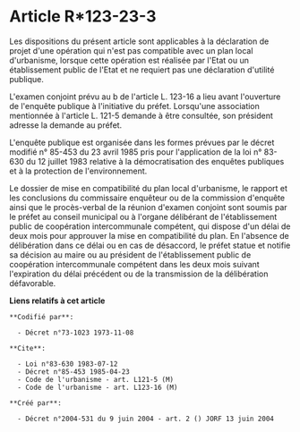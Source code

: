 # Article R*123-23-3

Les dispositions du présent article sont applicables à la déclaration de projet d'une opération qui n'est pas compatible avec
un plan local d'urbanisme, lorsque cette opération est réalisée par l'Etat ou un établissement public de l'Etat et ne
requiert pas une déclaration d'utilité publique.

L'examen conjoint prévu au b de l'article L. 123-16 a lieu avant l'ouverture de l'enquête publique à l'initiative du préfet.
Lorsqu'une association mentionnée à l'article L. 121-5 demande à être consultée, son président adresse la demande au préfet.

L'enquête publique est organisée dans les formes prévues par le décret modifié n° 85-453 du 23 avril 1985 pris pour
l'application de la loi n° 83-630 du 12 juillet 1983 relative à la démocratisation des enquêtes publiques et à la protection
de l'environnement.

Le dossier de mise en compatibilité du plan local d'urbanisme, le rapport et les conclusions du commissaire enquêteur ou de
la commission d'enquête ainsi que le procès-verbal de la réunion d'examen conjoint sont soumis par le préfet au conseil
municipal ou à l'organe délibérant de l'établissement public de coopération intercommunale compétent, qui dispose d'un délai
de deux mois pour approuver la mise en compatibilité du plan. En l'absence de délibération dans ce délai ou en cas de
désaccord, le préfet statue et notifie sa décision au maire ou au président de l'établissement public de coopération
intercommunale compétent dans les deux mois suivant l'expiration du délai précédent ou de la transmission de la délibération
défavorable.

**Liens relatifs à cet article**

	**Codifié par**:

	  - Décret n°73-1023 1973-11-08

	**Cite**:

	  - Loi n°83-630 1983-07-12
	  - Décret n°85-453 1985-04-23
	  - Code de l'urbanisme - art. L121-5 (M)
	  - Code de l'urbanisme - art. L123-16 (M)

	**Créé par**:

	  - Décret n°2004-531 du 9 juin 2004 - art. 2 () JORF 13 juin 2004
